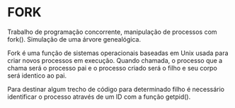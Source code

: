 # FORK

Trabalho de programação concorrente, manipulação de processos com fork().
Simulação de uma árvore genealógica. 

Fork é uma função de sistemas operacionais baseadas em Unix usada para criar novos processos em execução. Quando chamada, o processo que a chama será o processo pai e o processo criado será o filho e seu corpo será identico ao pai. 

Para destinar algum trecho de código para determinado filho é necessário identificar o processo através de um ID com a função getpid().